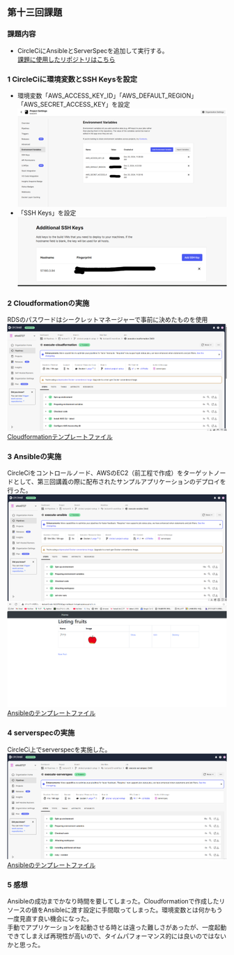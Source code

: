 ## 第十三回課題  
### 課題内容  
- CircleCiにAnsibleとServerSpecを追加して実行する。  
[課題に使用したリポジトリはこちら]()  

### 1 CircleCiに環境変数とSSH Keysを設定  
- 環境変数「AWS_ACCESS_KEY_ID」「AWS_DEFAULT_REGION」「AWS_SECRET_ACCESS_KEY」を設定  
![環境変数](img13/1.png)
- 「SSH Keys」を設定  
![SSH](img13/2.png)


### 2 Cloudformationの実施  
RDSのパスワードはシークレットマネージャーで事前に決めたものを使用  
![Cloudformation](img13/cloudformation.png)  
[Cloudformationテンプレートファイル]()

### 3 Ansibleの実施  
CircleCiをコントロールノード、AWSのEC2（前工程で作成）をターゲットノードとして、第三回講義の際に配布されたサンプルアプリケーションのデプロイを行った。 
![Ansible](img13/ansible.png)  
![deploy](img13/deploy.png)  
[Ansibleのテンプレートファイル]()  

### 4 serverspecの実施  
CircleCi上でserverspecを実施した。  
![ServerSpec](img13/serverspec.png)
[Ansibleのテンプレートファイル]()   
### 5 感想  
Ansibleの成功までかなり時間を要してしまった。Cloudformationで作成したリソースの値をAnsibleに渡す設定に手間取ってしまった。環境変数とは何かもう一度見直す良い機会になった。  
手動でアプリケーションを起動させる時とは違った難しさがあったが、一度起動できてしまえば再現性が高いので、タイムパフォーマンス的には良いのではないかと思った。